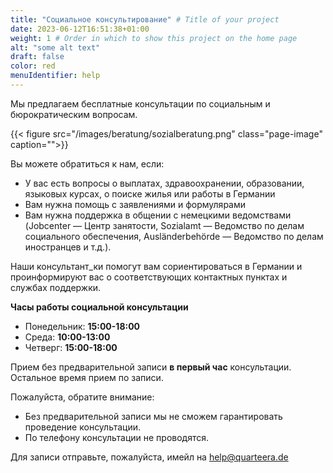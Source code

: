 ```yaml
---
title: "Социальное консультирование" # Title of your project
date: 2023-06-12T16:51:38+01:00
weight: 1 # Order in which to show this project on the home page
alt: "some alt text"
draft: false
color: red
menuIdentifier: help
---
```

Мы предлагаем бесплатные консультации по социальным и бюрократическим вопросам.

{{< figure src="/images/beratung/sozialberatung.png" class="page-image" caption="">}}

Вы можете обратиться к нам, если:
* У вас есть вопросы о выплатах, здравоохранении, образовании, языковых курсах, о поиске жилья или работы в Германии
* Вам нужна помощь с заявлениями и формулярами
* Вам нужна поддержка в общении с немецкими ведомствами  (Jobcenter — Центр занятости, Sozialamt — Ведомство по делам социального обеспечения, Ausländerbehörde — Ведомство по делам иностранцев и т.д.).

Наши консультант_ки  помогут вам сориентироваться в Германии и проинформируют вас о соответствующих контактных пунктах и службах поддержки.

**Часы работы социальной консультации**
* Понедельник: **15:00-18:00**
* Среда: **10:00-13:00**
* Четверг: **15:00-18:00**

Прием без предварительной записи **в первый час** консультации. Остальное время прием по записи.

Пожалуйста, обратите внимание:
* Без предварительной записи мы не сможем гарантировать проведение консультации.
* По телефону консультации не проводятся.

Для записи отправьте, пожалуйста, имейл на help@quarteera.de
